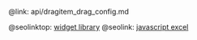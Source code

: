 @link: api/dragitem_drag_config.md

@seolinktop: [widget library](https://webix.com)
@seolink: [javascript excel](https://webix.com/widget/excel_viewer/)